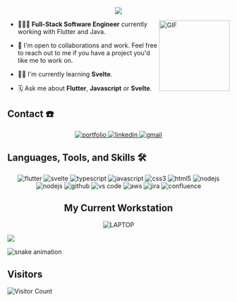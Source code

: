 <p align="center">
<img src="https://readme-typing-svg.herokuapp.com?font=Monsterrat&duration=3000&pause=2000&color=2FE442&multiline=true&width=435&height=60&lines=Hi%2C+My+name+is+Mugi+Khan;Full-Stack+Software+Engineer"></a>
</p>

<img align="right" alt="GIF" height="160px" src="https://media.giphy.com/media/Ah3zHH7hvsSB2/giphy.gif" />

- 👨🏽‍💻   **Full-Stack Software Engineer** currently working with Flutter and Java.

- 👥   I'm open to collaborations and work. Feel free to reach out to me if you have a project you'd like me to work on.

- 🥷🏽   I'm currently learning **Svelte**.

- 🗓   Ask me about **Flutter**, **Javascript** or **Svelte**.

## Contact ☎️
<div align="center">
<a href="https://mugikhan.com/">
<img src="https://img.shields.io/badge/check%20out%20my%20Portfolio-042549?style=for-the-badge&logo=moleculer&logoColor=white" alt="portfolio" />
</a>
<a href="https://www.linkedin.com/in/mughees-khan-9261aa15b/">
<img src="https://img.shields.io/badge/visit%20my%20Linkedin-0A66C2?style=for-the-badge&logo=linkedin&logoColor=white" alt="linkedin" />
</a>
<a href="mailto:mugikhan@gmail.com">
<img src="https://img.shields.io/badge/email%20me-EA4335?style=for-the-badge&logo=gmail&logoColor=white" alt="gmail" />
</a>
</div>

## Languages, Tools, and Skills 🛠
<div align="center">
<img src="https://img.shields.io/badge/Flutter-3178C6?style=for-the-badge&logo=flutter&logoColor=white" alt="flutter" />
<img src="https://img.shields.io/badge/Svelte-F96743?style=for-the-badge&logo=svelte&logoColor=white" alt="svelte" />
<img src="https://img.shields.io/badge/TypeScript-3178C6?style=for-the-badge&logo=typescript&logoColor=white" alt="typescript" />
<img src="https://img.shields.io/badge/javascript-%23323330.svg?style=for-the-badge&logo=javascript&logoColor=%23F7DF1E" alt="javascript" />
<img src="https://img.shields.io/badge/css3-%231572B6.svg?style=for-the-badge&logo=css3&logoColor=white" alt="css3" />
<img src="https://img.shields.io/badge/html5-%23E34F26.svg?style=for-the-badge&logo=html5&logoColor=white" alt="html5" />
<img src="https://img.shields.io/badge/node.js-6DA55F?style=for-the-badge&logo=node.js&logoColor=white" alt="nodejs" />
<img src="https://img.shields.io/badge/tailwindcss-%2338B2AC.svg?style=for-the-badge&logo=tailwind-css&logoColor=white" alt="nodejs" />
<img src="https://img.shields.io/badge/GitHub-100000?style=for-the-badge&logo=github&logoColor=white" alt="github" />
<img src="https://img.shields.io/badge/vs%20code-007ACC?style=for-the-badge&logo=visual%20studio%20code&logoColor=white" alt="vs code" />
<img src="https://img.shields.io/badge/Amazon_AWS-FF9900?style=for-the-badge&logo=amazonaws&logoColor=white" alt="aws" />
<img src="https://img.shields.io/badge/jira-0052CC?style=for-the-badge&logo=jira&logoColor=white" alt="jira" />
<img src="https://img.shields.io/badge/confluence-172B4D?style=for-the-badge&logo=confluence&logoColor=white" alt="confluence" />
</div>

<h2 align="center">
My Current Workstation
</h2>

<div align="center">

![LAPTOP](https://img.shields.io/badge/mac%20os-000000?style=for-the-badge&logo=apple&logoColor=white) 
</div>

![](https://github-readme-stats.vercel.app/api/top-langs/?username=mugikhan&theme=radical&hide_border=false&include_all_commits=false&count_private=false&layout=compact)

![snake animation](https://github.com/mugikhan/mugikhan/blob/output/github-contribution-grid-snake2.svg)

## Visitors
![Visitor Count](https://profile-counter.glitch.me/mugikhan/count.svg)
